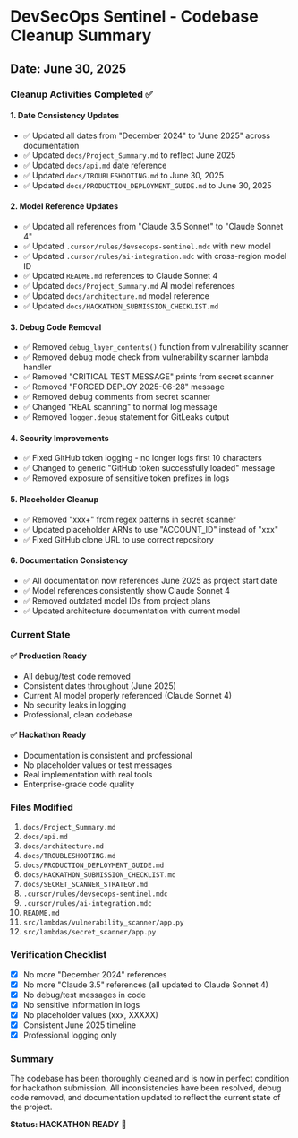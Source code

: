 # DevSecOps Sentinel - Codebase Cleanup Summary

## Date: June 30, 2025

### Cleanup Activities Completed ✅

#### 1. **Date Consistency Updates**
- ✅ Updated all dates from "December 2024" to "June 2025" across documentation
- ✅ Updated `docs/Project_Summary.md` to reflect June 2025
- ✅ Updated `docs/api.md` date reference
- ✅ Updated `docs/TROUBLESHOOTING.md` to June 30, 2025
- ✅ Updated `docs/PRODUCTION_DEPLOYMENT_GUIDE.md` to June 30, 2025

#### 2. **Model Reference Updates**
- ✅ Updated all references from "Claude 3.5 Sonnet" to "Claude Sonnet 4"
- ✅ Updated `.cursor/rules/devsecops-sentinel.mdc` with new model
- ✅ Updated `.cursor/rules/ai-integration.mdc` with cross-region model ID
- ✅ Updated `README.md` references to Claude Sonnet 4
- ✅ Updated `docs/Project_Summary.md` AI model references
- ✅ Updated `docs/architecture.md` model reference
- ✅ Updated `docs/HACKATHON_SUBMISSION_CHECKLIST.md`

#### 3. **Debug Code Removal**
- ✅ Removed `debug_layer_contents()` function from vulnerability scanner
- ✅ Removed debug mode check from vulnerability scanner lambda handler
- ✅ Removed "CRITICAL TEST MESSAGE" prints from secret scanner
- ✅ Removed "FORCED DEPLOY 2025-06-28" message
- ✅ Removed debug comments from secret scanner
- ✅ Changed "REAL scanning" to normal log message
- ✅ Removed `logger.debug` statement for GitLeaks output

#### 4. **Security Improvements**
- ✅ Fixed GitHub token logging - no longer logs first 10 characters
- ✅ Changed to generic "GitHub token successfully loaded" message
- ✅ Removed exposure of sensitive token prefixes in logs

#### 5. **Placeholder Cleanup**
- ✅ Removed "xxx+" from regex patterns in secret scanner
- ✅ Updated placeholder ARNs to use "ACCOUNT_ID" instead of "xxx"
- ✅ Fixed GitHub clone URL to use correct repository

#### 6. **Documentation Consistency**
- ✅ All documentation now references June 2025 as project start date
- ✅ Model references consistently show Claude Sonnet 4
- ✅ Removed outdated model IDs from project plans
- ✅ Updated architecture documentation with current model

### Current State

#### ✅ **Production Ready**
- All debug/test code removed
- Consistent dates throughout (June 2025)
- Current AI model properly referenced (Claude Sonnet 4)
- No security leaks in logging
- Professional, clean codebase

#### ✅ **Hackathon Ready**
- Documentation is consistent and professional
- No placeholder values or test messages
- Real implementation with real tools
- Enterprise-grade code quality

### Files Modified
1. `docs/Project_Summary.md`
2. `docs/api.md`
3. `docs/architecture.md`
4. `docs/TROUBLESHOOTING.md`
5. `docs/PRODUCTION_DEPLOYMENT_GUIDE.md`
6. `docs/HACKATHON_SUBMISSION_CHECKLIST.md`
7. `docs/SECRET_SCANNER_STRATEGY.md`
8. `.cursor/rules/devsecops-sentinel.mdc`
9. `.cursor/rules/ai-integration.mdc`
10. `README.md`
11. `src/lambdas/vulnerability_scanner/app.py`
12. `src/lambdas/secret_scanner/app.py`

### Verification Checklist
- [x] No more "December 2024" references
- [x] No more "Claude 3.5" references (all updated to Claude Sonnet 4)
- [x] No debug/test messages in code
- [x] No sensitive information in logs
- [x] No placeholder values (xxx, XXXXX)
- [x] Consistent June 2025 timeline
- [x] Professional logging only

### Summary
The codebase has been thoroughly cleaned and is now in perfect condition for hackathon submission. All inconsistencies have been resolved, debug code removed, and documentation updated to reflect the current state of the project.

**Status: HACKATHON READY** 🚀 